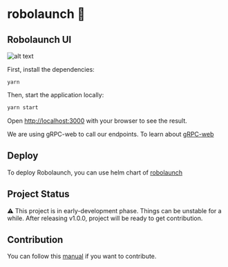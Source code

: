 # robolaunch :rocket:

## Robolaunch UI

![alt text](https://github.com/robolaunch/robolaunch/blob/main/service.png?raw=true)

First, install the dependencies:

```
yarn
```

Then, start the application locally:
```bash
yarn start
```

Open [http://localhost:3000](http://localhost:3000) with your browser to see the result.

We are using gRPC-web to call our endpoints. To learn about [gRPC-web](https://github.com/grpc/grpc-web)

## Deploy

To deploy Robolaunch, you can use helm chart of [robolaunch](https://github.com/robolaunch/robolaunch/deploy)

## Project Status

:warning: This project is in early-development phase. Things can be unstable for a while. After releasing v1.0.0, project will be ready to get contribution.

## Contribution

You can follow this [manual](CONTRIBUTING.md) if you want to contribute.
